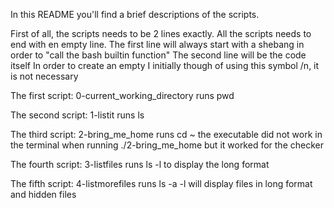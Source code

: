 In this README you'll find a brief descriptions of the scripts.

First of all, the scripts needs to be 2 lines exactly.
All the scripts needs to end with en empty line.
The first line will always start with a shebang in order to "call the bash builtin function"
The second line will be the code itself
In order to create an empty I initially though of using this symbol /n, it is not necessary 

The first script: 0-current_working_directory
runs pwd

The second script: 1-listit
runs ls

The third script: 2-bring_me_home
runs cd ~
the executable did not work in the terminal when running ./2-bring_me_home but it worked for the checker

The fourth script: 3-listfiles
runs ls -l to display the long format

The fifth script: 4-listmorefiles
runs ls -a -l
will display files in long format and hidden files

 
